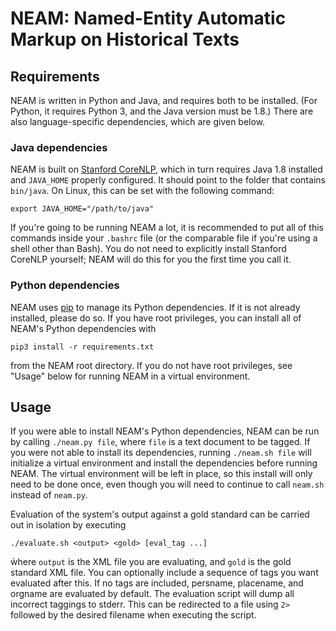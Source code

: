 # NEAM: Named-Entity Automatic Markup on Historical Texts

## Requirements
NEAM is written in Python and Java, and requires both to be installed. (For Python, it requires
Python 3, and the Java version must be 1.8.) There are also language-specific dependencies,
which are given below.

### Java dependencies
NEAM is built on [Stanford CoreNLP](https://stanfordnlp.github.io/CoreNLP/download.html), which
in turn requires Java 1.8 installed and `JAVA_HOME` properly configured. It should point to the
folder that contains `bin/java`. On Linux, this can be set with the following command:

`export JAVA_HOME="/path/to/java"`

If you're going to be running NEAM a lot, it is recommended to put all of this commands inside
your `.bashrc` file (or the comparable file if you're using a shell other than Bash). You do
not need to explicitly install Stanford CoreNLP yourself; NEAM will do this for you the first
time you call it.

### Python dependencies
NEAM uses [pip](https://pypi.python.org/pypi/pip) to manage its Python dependencies. If it is
not already installed, please do so. If you have root privileges, you can install all of NEAM's
Python dependencies with

`pip3 install -r requirements.txt`

from the NEAM root directory. If you do not have root privileges, see "Usage" below for
running NEAM in a virtual environment.

## Usage
If you were able to install NEAM's Python dependencies, NEAM can be run by calling
`./neam.py file`, where `file` is a text document to be tagged. If you were not able to install
its dependencies, running `./neam.sh file` will initialize a virtual environment and install the
dependencies before running NEAM. The virtual environment will be left in place, so this install
will only need to be done once, even though you will need to continue to call `neam.sh` instead
of `neam.py`.

Evaluation of the system's output against a gold standard can be carried out in isolation by 
executing

`./evaluate.sh <output> <gold> [eval_tag ...]`

ẁhere `output` is the XML file you are evaluating, and `gold` is the gold standard XML file. You 
can optionally include a sequence of tags you want evaluated after this. If no tags are included, 
persname, placename, and orgname are evaluated by default. The evaluation script will dump all incorrect taggings to stderr. This can be redirected to a file using `2>` followed by the desired filename when executing the script.
